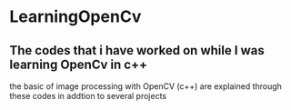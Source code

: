 # LearningOpenCv
## The codes that i have worked on while I was learning OpenCv in c++
the basic of image processing with OpenCV (c++) are explained through these codes in addtion to several projects



